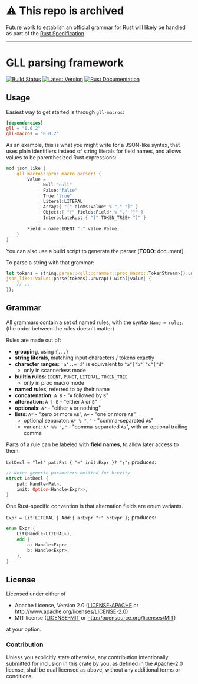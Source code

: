 # ⚠️ This repo is archived

Future work to establish an official grammar for Rust will likely be handled as part of the [Rust Specification](https://github.com/rust-lang/spec).

----

# GLL parsing framework

[![Build Status](https://travis-ci.com/rust-lang/gll.svg?branch=master)](https://travis-ci.com/rust-lang/gll)
[![Latest Version](https://img.shields.io/crates/v/gll.svg)](https://crates.io/crates/gll)
[![Rust Documentation](https://img.shields.io/badge/api-rustdoc-blue.svg)](https://docs.rs/gll)

## Usage

Easiest way to get started is through `gll-macros`:
```toml
[dependencies]
gll = "0.0.2"
gll-macros = "0.0.2"
```

As an example, this is what you might write for a JSON-like syntax,
that uses plain identifiers instead of string literals for field names,
and allows values to be parenthesized Rust expressions:
```rust
mod json_like {
    gll_macros::proc_macro_parser! {
        Value =
            | Null:"null"
            | False:"false"
            | True:"true"
            | Literal:LITERAL
            | Array:{ "[" elems:Value* % "," "]" }
            | Object:{ "{" fields:Field* % "," "}" }
            | InterpolateRust:{ "(" TOKEN_TREE+ ")" }
            ;
        Field = name:IDENT ":" value:Value;
    }
}
```
You can also use a build script to generate the parser (**TODO**: document).

To parse a string with that grammar:
```rust
let tokens = string.parse::<gll::grammer::proc_macro::TokenStream>().unwrap();
json_like::Value::parse(tokens).unwrap().with(|value| {
    // ...
});
```

## Grammar

All grammars contain a set of named rules, with the syntax `Name = rule;`.
(the order between the rules doesn't matter)

Rules are made out of:
* **grouping**, using `{...}`
* **string literals**, matching input characters / tokens exactly
* **character ranges**: `'a'..='d'` is equivalent to `"a"|"b"|"c"|"d"`
  * only in scannerless mode
* **builtin rules**: `IDENT`, `PUNCT`, `LITERAL`, `TOKEN_TREE`
  * only in proc macro mode
* **named rules**, referred to by their name
* **concatenation**: `A B` - "`A` followed by `B`"
* **alternation**: `A | B` - "either `A` or `B`"
* **optionals**: `A?` - "either `A` or nothing"
* **lists**: `A*` - "zero or more `A`s", `A+` - "one or more `A`s"
  * optional separator: `A* % ","` - "comma-separated `A`s"
  * variant: `A* %% ","` - "comma-separated `A`s", with an optional trailing comma

Parts of a rule can be labeled with **field names**, to allow later access to them:

`LetDecl = "let" pat:Pat { "=" init:Expr }? ";";` produces:
```rust
// Note: generic parameters omitted for brevity.
struct LetDecl {
    pat: Handle<Pat>,
    init: Option<Handle<Expr>>,
}
```
One Rust-specific convention is that alternation fields are enum variants.

`Expr = Lit:LITERAL | Add:{ a:Expr "+" b:Expr };` produces:
```rust
enum Expr {
    Lit(Handle<LITERAL>),
    Add {
        a: Handle<Expr>,
        b: Handle<Expr>,
    },
}
```

## License

Licensed under either of

 * Apache License, Version 2.0 ([LICENSE-APACHE](LICENSE-APACHE) or http://www.apache.org/licenses/LICENSE-2.0)
 * MIT license ([LICENSE-MIT](LICENSE-MIT) or http://opensource.org/licenses/MIT)

at your option.

### Contribution

Unless you explicitly state otherwise, any contribution intentionally submitted
for inclusion in this crate by you, as defined in the Apache-2.0 license, shall
be dual licensed as above, without any additional terms or conditions.
